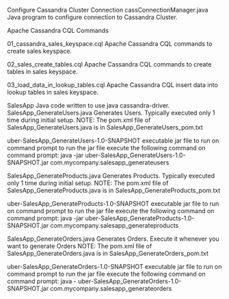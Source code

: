 Configure Cassandra Cluster Connection
cassConnectionManager.java Java program to configure connection to Cassandra Cluster.

Apache Cassandra CQL Commands

01_cassandra_sales_keyspace.cql Apache Cassandra CQL commands to create sales keyspace.

02_sales_create_tables.cql Apache Cassandra CQL commands to create tables in sales keyspace.

03_load_data_in_lookup_tables.cql Apache Cassandra CQL insert data into lookup tables in sales keyspace.


SalesApp Java code written to use java cassandra-driver.
SalesApp_GenerateUsers.java Generates Users. Typically executed only 1 time during initial setup.
NOTE: The pom.xml file of SalesApp_GenerateUsers.java is in SalesApp_GenerateUsers_pom.txt
 
uber-SalesApp_GenerateUsers-1.0-SNAPSHOT
executable jar file to run on command prompt
to run the jar file execute the following command on command prompt:
java -jar uber-SalesApp_GenerateUsers-1.0-SNAPSHOT.jar com.mycompany.salesapp_generateusers

SalesApp_GenerateProducts.java Generates Products. Typically executed only 1 time during initial setup. 
NOTE: The pom.xml file of SalesApp_GenerateProducts.java is in SalesApp_GenerateProducts_pom.txt

uber-SalesApp_GenerateProducts-1.0-SNAPSHOT
executable jar file to run on command prompt
to run the jar file execute the following command on command prompt:
java -jar uber-SalesApp_GenerateProducts-1.0-SNAPSHOT.jar com.mycompany.salesapp_generateproducts

SalesApp_GenerateOrders.java Generates Orders. Execute it whenever you want to generate Orders 
NOTE: The pom.xml file of SalesApp_GenerateOrders.java is in SalesApp_GenerateOrders_pom.txt

uber-SalesApp_GenerateOrders-1.0-SNAPSHOT
executable jar file to run on command prompt
to run the jar file execute the following command on command prompt:
java - uber-SalesApp_GenerateOrders-1.0-SNAPSHOT.jar com.mycompany.salesapp_generateorders
